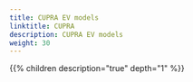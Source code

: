 ```yaml
---
title: CUPRA EV models
linktitle: CUPRA
description: CUPRA EV models
weight: 30
---
```

{{% children description="true" depth="1" %}}

